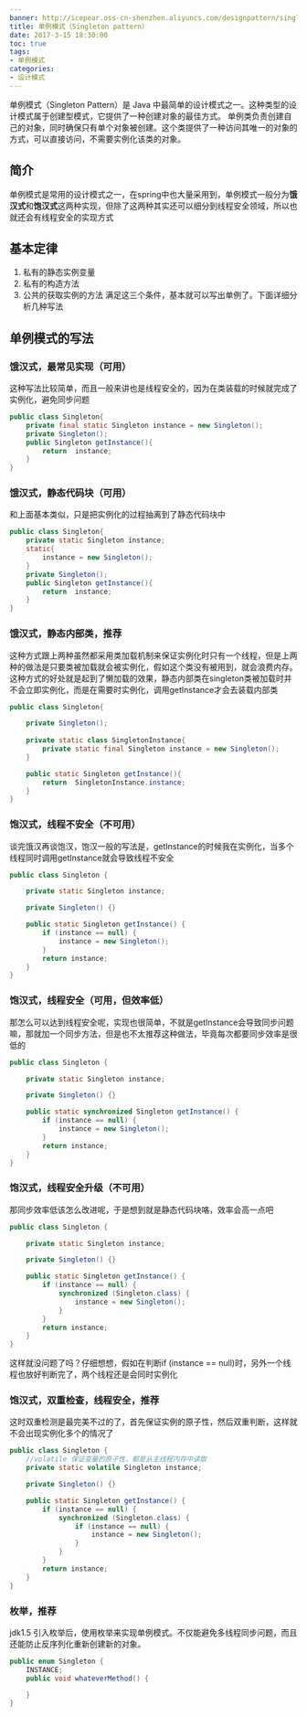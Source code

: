 ```yaml
---
banner: http://icepear.oss-cn-shenzhen.aliyuncs.com/designpattern/singleton/singleton.png
title: 单例模式（Singleton pattern）
date: 2017-3-15 18:30:00
toc: true
tags: 
- 单例模式
categories:
- 设计模式
---
```

单例模式（Singleton Pattern）是 Java 中最简单的设计模式之一。这种类型的设计模式属于创建型模式，它提供了一种创建对象的最佳方式。
单例类负责创建自己的对象，同时确保只有单个对象被创建。这个类提供了一种访问其唯一的对象的方式，可以直接访问，不需要实例化该类的对象。
<!--more-->
## 简介
单例模式是常用的设计模式之一，在spring中也大量采用到，单例模式一般分为**饿汉式**和**饱汉式**这两种实现，但除了这两种其实还可以细分到线程安全领域，所以也就还会有线程安全的实现方式

## 基本定律
1. 私有的静态实例变量
2. 私有的构造方法
3. 公共的获取实例的方法
满足这三个条件，基本就可以写出单例了。下面详细分析几种写法

## 单例模式的写法

### 饿汉式，最常见实现（可用）
这种写法比较简单，而且一般来讲也是线程安全的，因为在类装载的时候就完成了实例化，避免同步问题

```java
public class Singleton{
    private final static Singleton instance = new Singleton();
    private Singleton();
    public Singleton getInstance(){
        return  instance;
    }
}
```

### 饿汉式，静态代码块（可用）
和上面基本类似，只是把实例化的过程抽离到了静态代码块中

```java
public class Singleton{
    private static Singleton instance;
    static{
        instance = new Singleton();
    }
    private Singleton();
    public Singleton getInstance(){
        return  instance;
    }
}
```

### 饿汉式，静态内部类，推荐
这种方式跟上两种虽然都采用类加载机制来保证实例化时只有一个线程，但是上两种的做法是只要类被加载就会被实例化，假如这个类没有被用到，就会浪费内存。这种方式的好处就是起到了懒加载的效果，静态内部类在singleton类被加载时并不会立即实例化，而是在需要时实例化，调用getInstance才会去装载内部类

```java
public class Singleton{

    private Singleton();
    
    private static class SingletonInstance{
        private static final Singleton instance = new Singleton();
    } 

    public static Singleton getInstance(){
        return  SingletonInstance.instance;
    }
}
```


### 饱汉式，线程不安全（不可用）
谈完饿汉再谈饱汉，饱汉一般的写法是，getInstance的时候我在实例化，当多个线程同时调用getInstance就会导致线程不安全
```java
public class Singleton {

    private static Singleton instance;

    private Singleton() {}

    public static Singleton getInstance() {
        if (instance == null) {
            instance = new Singleton();
        }
        return instance;
    }
}
```


### 饱汉式，线程安全（可用，但效率低）
那怎么可以达到线程安全呢，实现也很简单，不就是getInstance会导致同步问题嘛，那就加一个同步方法，但是也不太推荐这种做法，毕竟每次都要同步效率是很低的
```java
public class Singleton {

    private static Singleton instance;

    private Singleton() {}

    public static synchronized Singleton getInstance() {
        if (instance == null) {
            instance = new Singleton();
        }
        return instance;
    }
}
```


### 饱汉式，线程安全升级（不可用）
那同步效率低该怎么改进呢，于是想到就是静态代码块咯，效率会高一点吧
```java
public class Singleton {

    private static Singleton instance;

    private Singleton() {}

    public static Singleton getInstance() {
        if (instance == null) {
            synchronized (Singleton.class) {
                instance = new Singleton();
            }
        }
        return instance;
    }
}
```
这样就没问题了吗？仔细想想，假如在判断if (instance == null)时，另外一个线程也放好判断完了，两个线程还是会同时实例化

### 饱汉式，双重检查，线程安全，推荐
这时双重检测是最完美不过的了，首先保证实例的原子性，然后双重判断，这样就不会出现实例化多个的情况了
```java
public class Singleton {
    //volatile 保证变量的原子性，都是从主线程内存中读取
    private static volatile Singleton instance;

    private Singleton() {}

    public static Singleton getInstance() {
        if (instance == null) {
            synchronized (Singleton.class) {
                if (instance == null) {
                    instance = new Singleton();
                }
            }
        }
        return instance;
    }
}
```


### 枚举，推荐
jdk1.5 引入枚举后，使用枚举来实现单例模式。不仅能避免多线程同步问题，而且还能防止反序列化重新创建新的对象。
```java
public enum Singleton {
    INSTANCE;
    public void whateverMethod() {

    }
}
```

